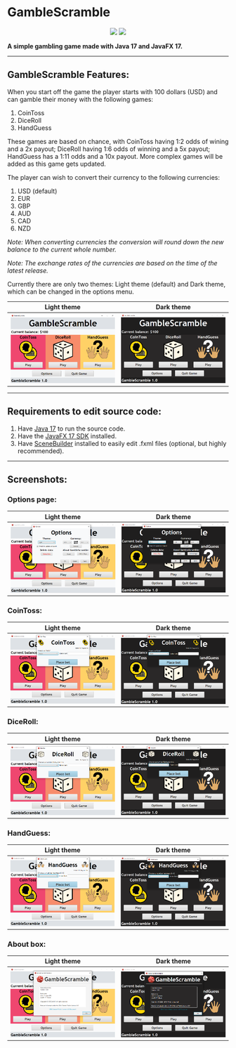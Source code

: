 <!--Version-1.0.0-->

# GambleScramble

<p align="center">
  <a href="https://github.com/jrt345/GambleScramble/releases/latest"><img src="https://img.shields.io/github/v/release/jrt345/gamblescramble"/></a>
  <a href="https://opensource.org/licenses/GPL-3.0"><img src="https://img.shields.io/github/license/jrt345/gamblescramble"/></a>
</p>

**A simple gambling game made with Java 17 and JavaFX 17.**

***

## GambleScramble Features:

When you start off the game the player starts with 100 dollars (USD) and can gamble their money with the following games:

1. CoinToss
2. DiceRoll 
3. HandGuess

These games are based on chance, with CoinToss having 1:2 odds of wining and a 2x payout; DiceRoll having 1:6 odds of winning and a 5x payout; HandGuess has a 1:11 odds and a 10x payout. More complex games will be added as this game gets updated.

The player can wish to convert their currency to the following currencies:

1. USD (default)
2. EUR
3. GBP
4. AUD
5. CAD
6. NZD

*Note: When converting currencies the conversion will round down the new balance to the current whole number.*

*Note: The exchange rates of the currencies are based on the time of the latest release.*

Currently there are only two themes: Light theme (default) and Dark theme, which can be changed in the options menu.

| Light theme | Dark theme |
| ------------- | ------------- |
| <img src="screenshots/lighttheme.png"/> | <img src="screenshots/darktheme.png"/> |

***

## Requirements to edit source code:

1. Have [Java 17](https://jdk.java.net/) to run the source code.
2. Have the [JavaFX 17 SDK](https://gluonhq.com/products/javafx/) installed.
3. Have [SceneBuilder](https://gluonhq.com/products/scene-builder/) installed to easily edit .fxml files (optional, but highly recommended).

***

## Screenshots:

### Options page:
| Light theme | Dark theme |
| ------------- | ------------- |
|<img src="screenshots/lighttheme-options.png"/>|<img src="screenshots/darktheme-options.png"/>|

### CoinToss:
| Light theme | Dark theme |
| ------------- | ------------- |
|<img src="screenshots/lighttheme-cointoss.png"/>|<img src="screenshots/darktheme-cointoss.png"/>|

### DiceRoll:
| Light theme | Dark theme |
| ------------- | ------------- |
|<img src="screenshots/lighttheme-diceroll.png"/>|<img src="screenshots/darktheme-diceroll.png"/>|

### HandGuess:
| Light theme | Dark theme |
| ------------- | ------------- |
|<img src="screenshots/lighttheme-handguess.png"/>|<img src="screenshots/darktheme-handguess.png"/>|

### About box:
| Light theme | Dark theme |
| ------------- | ------------- |
|<img src="screenshots/lighttheme-about.png"/>|<img src="screenshots/darktheme-about.png"/>|
